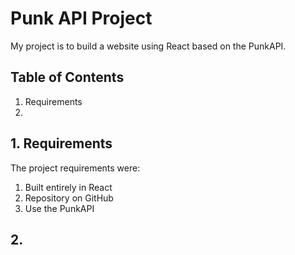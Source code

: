# Punk API Project

My project is to build a website using React based on the PunkAPI.

## Table of Contents

1. Requirements
2. 

## 1. Requirements

The project requirements were:
  1. Built entirely in React
  2. Repository on GitHub
  3. Use the PunkAPI

## 2.


